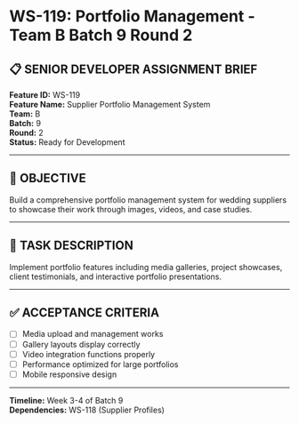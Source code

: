# WS-119: Portfolio Management - Team B Batch 9 Round 2

## 📋 SENIOR DEVELOPER ASSIGNMENT BRIEF

**Feature ID:** WS-119  
**Feature Name:** Supplier Portfolio Management System  
**Team:** B  
**Batch:** 9  
**Round:** 2  
**Status:** Ready for Development  

---

## 🎯 OBJECTIVE

Build a comprehensive portfolio management system for wedding suppliers to showcase their work through images, videos, and case studies.

---

## 📝 TASK DESCRIPTION

Implement portfolio features including media galleries, project showcases, client testimonials, and interactive portfolio presentations.

---

## ✅ ACCEPTANCE CRITERIA

- [ ] Media upload and management works
- [ ] Gallery layouts display correctly
- [ ] Video integration functions properly
- [ ] Performance optimized for large portfolios
- [ ] Mobile responsive design

---

**Timeline:** Week 3-4 of Batch 9  
**Dependencies:** WS-118 (Supplier Profiles)
